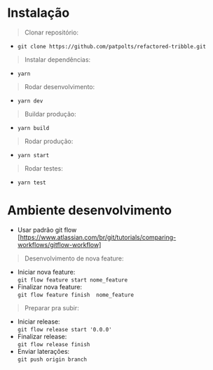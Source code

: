 # Instalação  
> Clonar repositório:   
 * `git clone https://github.com/patpolts/refactored-tribble.git`  
> Instalar dependências:   
 * `yarn`  
> Rodar desenvolvimento:  
 * `yarn dev`  
> Buildar produção:  
 * `yarn build`  
> Rodar produção:  
 * `yarn start`  
> Rodar testes:  
 * `yarn test`  

# Ambiente desenvolvimento  
* Usar padrão git flow [https://www.atlassian.com/br/git/tutorials/comparing-workflows/gitflow-workflow]  
 > Desenvolvimento de nova feature:  
 * Iniciar nova feature:  
   `git flow feature start nome_feature`  
 * Finalizar nova feature:  
   `git flow feature finish  nome_feature`  
 > Preparar pra subir:  
 * Iniciar release:  
   `git flow release start '0.0.0'`  
 * Finalizar release:  
   `git flow release finish`  
 * Enviar laterações:  
   `git push origin branch`
